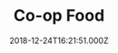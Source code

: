 ---
date: 2018-12-24T16:21:51.000Z
title: Co-op Food
latitude: 54.04843860828818
longitude: -2.779994713722021
category: checkin
---